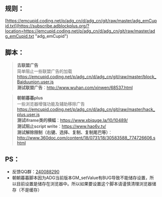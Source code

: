 ## 规则：  
[https://emcupid.coding.net/p/adg_cn/d/adg_cn/git/raw/master/adg_emCupid.txt](https://subscribe.adblockplus.org/?location=https://emcupid.coding.net/p/adg_cn/d/adg_cn/git/raw/master/adg_emCupid.txt "adg_emCupid")  

## 脚本：  
>**去联盟广告**  
>简单阻止一些联盟广告的加载
>https://emcupid.coding.net/p/adg_cn/d/adg_cn/git/raw/master/block_Baiduunion.user.js  
>**测试联盟广告**：http://www.wuhan.com/xinwen/68537.html  
  

>**朝朝暮暮plus**  
>一些浏览器增强功能及辅助移除广告
>https://emcupid.coding.net/p/adg_cn/d/adg_cn/git/raw/master/hack_plus.user.js  
>**测试iframe类的横幅**：https://www.xbiquge.la/10/10489/  
>**测试阻止script write**：https://www.hao6v.tv/  
>**测试解除限制（右键、选择、复制、复制尾巴等）**：http://www.360doc.com/content/18/0731/18/30583588_774726606.shtml

## PS： 
* 反馈QQ群：[240088290](https://jq.qq.com/?_wv=1027&k=Nn7JsKsm)
* 朝朝暮暮脚本因为ADG当前版本GM_setValue有BUG导致不能储存设置，所以目前设置是储存在浏览器中。所以如果要设置这个脚本请谨慎清理浏览器储存（不是缓存）